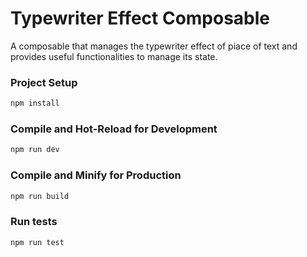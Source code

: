 # Typewriter Effect Composable

A composable that manages the typewriter effect of piace of text and provides useful functionalities to manage its state.

### Project Setup

```sh
npm install
```

### Compile and Hot-Reload for Development

```sh
npm run dev
```

### Compile and Minify for Production

```sh
npm run build
```

### Run tests

```sh
npm run test
```
